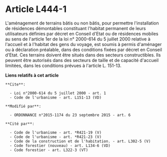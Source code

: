 # Article L444-1

L'aménagement de terrains bâtis ou non bâtis, pour permettre l'installation de résidences démontables constituant l'habitat
permanent de leurs utilisateurs définies par décret en Conseil d'Etat ou de résidences mobiles au sens de l'article 1er de la
loi n° 2000-614 du 5 juillet 2000 relative à l'accueil et à l'habitat des gens du voyage, est soumis à permis d'aménager ou à
déclaration préalable, dans des conditions fixées par décret en Conseil d'Etat. Ces terrains doivent être situés dans des
secteurs constructibles. Ils peuvent être autorisés dans des secteurs de taille et de capacité d'accueil limitées, dans les
conditions prévues à l'article L. 151-13.

**Liens relatifs à cet article**

	**Cite**:

	  - Loi n°2000-614 du 5 juillet 2000 - art. 1
	  - Code de l'urbanisme - art. L151-13 (VD)

	**Modifié par**:

	  - ORDONNANCE n°2015-1174 du 23 septembre 2015 - art. 6

	**Cité par**:

	  - Code de l'urbanisme - art. *R421-19 (V)
	  - Code de l'urbanisme - art. *R421-23 (V)
	  - Code de la construction et de l'habitation. - art. L302-5 (V)
	  - Code forestier (nouveau) - art. L134-6 (VD)
	  - Code forestier - art. L322-3 (VT)
